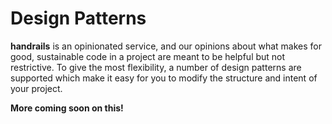 # Design Patterns

**handrails** is an opinionated service, and our opinions about what makes for good, sustainable code in a project are meant to be helpful but not restrictive. To give the most flexibility, a number of design patterns are supported which make it easy for you to modify the structure and intent of your project.

**More coming soon on this!**
